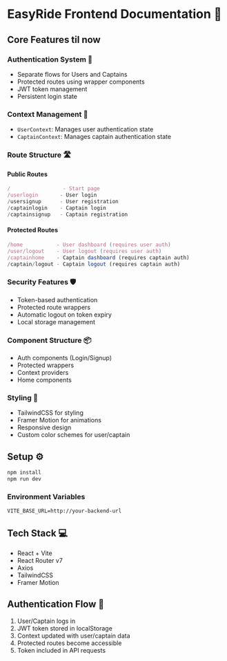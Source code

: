 # EasyRide Frontend Documentation 🚗

## Core Features til now

### Authentication System 🔐
- Separate flows for Users and Captains
- Protected routes using wrapper components
- JWT token management
- Persistent login state

### Context Management 🔄
- `UserContext`: Manages user authentication state
- `CaptainContext`: Manages captain authentication state

### Route Structure 🛣️

#### Public Routes
```jsx
/                 - Start page
/userlogin       - User login
/usersignup      - User registration
/captainlogin    - Captain login
/captainsignup   - Captain registration
```

#### Protected Routes
```jsx
/home           - User dashboard (requires user auth)
/user/logout    - User logout (requires user auth)
/captainhome    - Captain dashboard (requires captain auth)
/captain/logout - Captain logout (requires captain auth)
```

### Security Features 🛡️
- Token-based authentication
- Protected route wrappers
- Automatic logout on token expiry
- Local storage management

### Component Structure 📦
- Auth components (Login/Signup)
- Protected wrappers
- Context providers
- Home components

### Styling 🎨
- TailwindCSS for styling
- Framer Motion for animations
- Responsive design
- Custom color schemes for user/captain

## Setup ⚙️

```bash
npm install
npm run dev
```

### Environment Variables
```env
VITE_BASE_URL=http://your-backend-url 
```

## Tech Stack 💻
- React + Vite
- React Router v7
- Axios
- TailwindCSS
- Framer Motion

## Authentication Flow 🔑
1. User/Captain logs in
2. JWT token stored in localStorage
3. Context updated with user/captain data
4. Protected routes become accessible
5. Token included in API requests
